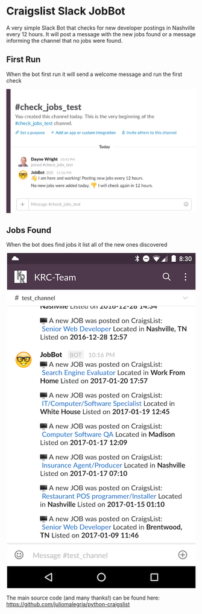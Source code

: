 # Craigslist Slack JobBot

A very simple Slack Bot that checks for new developer postings in Nashville every 12 hours. It will post a message with the new jobs found or a message informing the channel that no jobs were found.

## First Run
When the bot first run it will send a welcome message and run the first check
<p align="center">
  <kbd>
    <img src="images/no_jobs.png" />
  </kbd>
</p>

## Jobs Found

When the bot does find jobs it list all of the new ones discovered

<p align="center">
  <kbd>
    <img src="images/jobs_posted.png" />
  </kbd>
</p>


 The main source code (and many thanks!) can be found here: https://github.com/juliomalegria/python-craigslist
